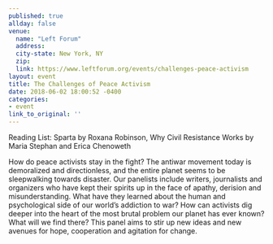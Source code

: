 ```yaml
---
published: true
allday: false
venue: 
  name: "Left Forum"
  address: 
  city-state: New York, NY
  zip: 
  link: https://www.leftforum.org/events/challenges-peace-activism
layout: event
title: The Challenges of Peace Activism
date: 2018-06-02 18:00:52 -0400
categories:
- event
link_to_original: ''
---
```

Reading List: 
Sparta by Roxana Robinson, Why Civil Resistance Works by Maria Stephan and Erica Chenoweth

How do peace activists stay in the fight? The antiwar movement today is demoralized and directionless, and the entire planet seems to be sleepwalking towards disaster. Our panelists include writers, journalists and organizers who have kept their spirits up in the face of apathy, derision and misunderstanding. What have they learned about the human and psychological side of our world’s addiction to war? How can activists dig deeper into the heart of the most brutal problem our planet has ever known? What will we find there? This panel aims to stir up new ideas and new avenues for hope, cooperation and agitation for change.
